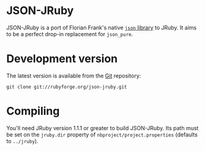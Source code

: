 JSON-JRuby
==========

JSON-JRuby is a port of Florian Frank's native [`json` library](http://json.rubyforge.org/) to JRuby.
It aims to be a perfect drop-in replacement for `json_pure`.


Development version
===================

The latest version is available from the [Git](http://git.or.cz/) repository:

    git clone git://rubyforge.org/json-jruby.git


Compiling
=========

You'll need JRuby version 1.1.1 or greater to build JSON-JRuby.
Its path must be set on the `jruby.dir` property of `nbproject/project.properties` (defaults to `../jruby`).
